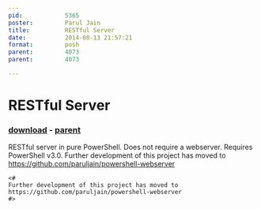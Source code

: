 ```yaml
---
pid:            5365
poster:         Parul Jain
title:          RESTful Server
date:           2014-08-13 21:57:21
format:         posh
parent:         4073
parent:         4073

---
```


# RESTful Server

### [download](5365.ps1) - [parent](4073.md)

RESTful server in pure PowerShell. Does not require a webserver. Requires PowerShell v3.0. Further development of this project has moved to https://github.com/paruljain/powershell-webserver

```posh
<#
Further development of this project has moved to https://github.com/paruljain/powershell-webserver
#>
```
